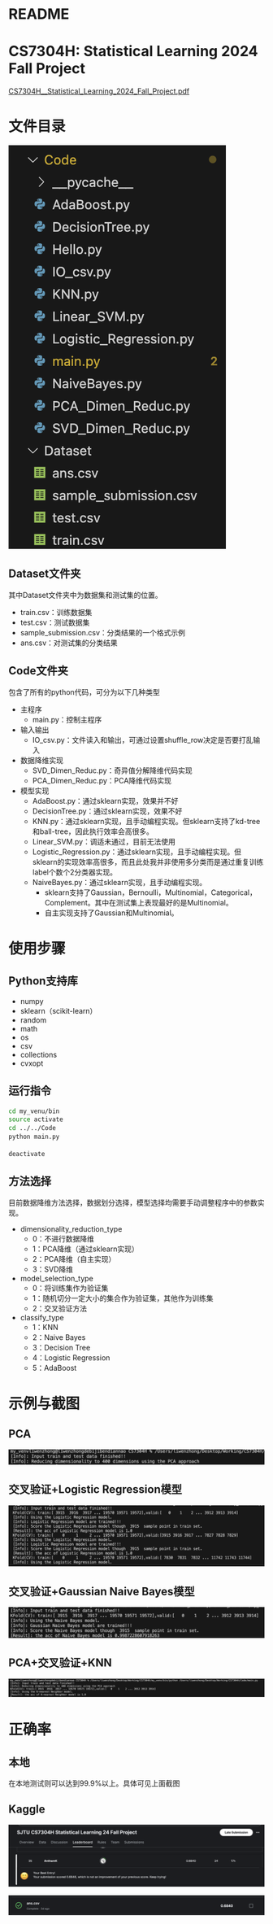 # README

# CS7304H: Statistical Learning 2024 Fall Project

[CS7304H__Statistical_Learning_2024_Fall_Project.pdf](Document/CS7304H__Statistical_Learning_2024_Fall_Project.pdf)

# 文件目录

![image.png](Document/README/image.png)

## Dataset文件夹

其中Dataset文件夹中为数据集和测试集的位置。

- train.csv：训练数据集
- test.csv：测试数据集
- sample_submission.csv：分类结果的一个格式示例
- ans.csv：对测试集的分类结果

## Code文件夹

包含了所有的python代码，可分为以下几种类型

- 主程序
    - main.py：控制主程序
- 输入输出
    - IO_csv.py：文件读入和输出，可通过设置shuffle_row决定是否要打乱输入
- 数据降维实现
    - SVD_Dimen_Reduc.py：奇异值分解降维代码实现
    - PCA_Dimen_Reduc.py：PCA降维代码实现
- 模型实现
    - AdaBoost.py：通过sklearn实现，效果并不好
    - DecisionTree.py：通过sklearn实现，效果不好
    - KNN.py：通过sklearn实现，且手动编程实现。但sklearn支持了kd-tree和ball-tree，因此执行效率会高很多。
    - Linear_SVM.py：调适未通过，目前无法使用
    - Logistic_Regression.py：通过sklearn实现，且手动编程实现。但sklearn的实现效率高很多，而且此处我并非使用多分类而是通过重复训练label个数个2分类器实现。
    - NaiveBayes.py：通过sklearn实现，且手动编程实现。
        - sklearn支持了Gaussian，Bernoulli，Multinomial，Categorical，Complement。其中在测试集上表现最好的是Multinomial。
        - 自主实现支持了Gaussian和Multinomial。

# 使用步骤

## Python支持库

- numpy
- sklearn（scikit-learn）
- random
- math
- os
- csv
- collections
- cvxopt

## 运行指令

```bash
cd my_venu/bin
source activate
cd ../../Code
python main.py

deactivate
```

## 方法选择

目前数据降维方法选择，数据划分选择，模型选择均需要手动调整程序中的参数实现。

- dimensionality_reduction_type
    - 0：不进行数据降维
    - 1：PCA降维（通过sklearn实现）
    - 2：PCA降维（自主实现）
    - 3：SVD降维
- model_selection_type
    - 0：将训练集作为验证集
    - 1：随机切分一定大小的集合作为验证集，其他作为训练集
    - 2：交叉验证方法
- classify_type
    - 1：KNN
    - 2：Naive Bayes
    - 3：Decision Tree
    - 4：Logistic Regression
    - 5：AdaBoost

# **示例与截图**

## PCA

![image.png](Document/README/image%201.png)

## 交叉验证+Logistic Regression模型

![image.png](Document/README/image%202.png)

## 交叉验证+Gaussian Naive Bayes模型

![image.png](Document/README/image%203.png)

## PCA+交叉验证+KNN

![image.png](Document/README/image%204.png)

# 正确率

## 本地

在本地测试则可以达到99.9%以上。具体可见上面截图

## Kaggle

![image.png](Document/README/image%205.png)

![image.png](Document/README/image%206.png)